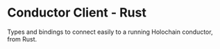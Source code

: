 # Conductor Client - Rust

Types and bindings to connect easily to a running Holochain conductor, from Rust.
